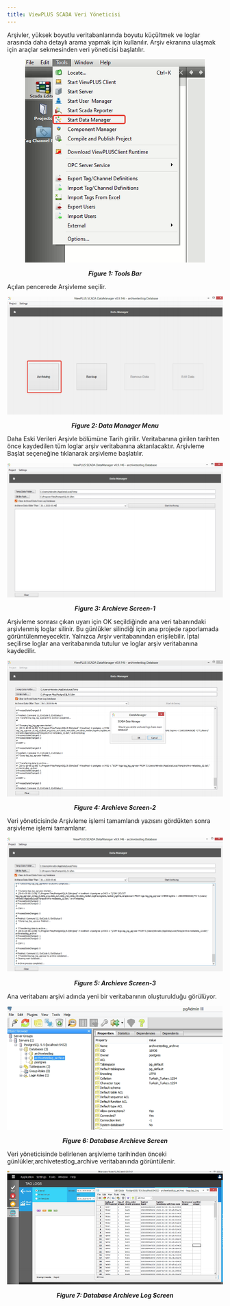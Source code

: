 ```yaml
---
title: ViewPLUS SCADA Veri Yöneticisi
---
```


Arşivler, yüksek boyutlu veritabanlarında boyutu küçültmek ve loglar arasında daha detaylı arama yapmak için kullanılır. Arşiv ekranına ulaşmak için araçlar sekmesinden veri yöneticisi başlatılır.

<center>

![data-manager-01](/img/data-manager-01.png)
***<center>Figure 1: Tools Bar</center>***

</center>

Açılan pencerede Arşivleme seçilir.

<center>

![data-manager-02](/img/data-manager-02.png)
***<center>Figure 2: Data Manager Menu</center>***

</center>

Daha Eski Verileri Arşivle bölümüne Tarih girilir. Veritabanına girilen tarihten önce kaydedilen tüm loglar arşiv veritabanına aktarılacaktır. Arşivleme Başlat seçeneğine tıklanarak arşivleme başlatılır.

<center>

![data-manager-03](/img/data-manager-03.png)
***<center>Figure 3: Archieve Screen-1</center>***

</center>

Arşivleme sonrası çıkan uyarı için OK seçildiğinde ana veri tabanındaki arşivlenmiş loglar silinir. Bu günlükler silindiği için ana projede raporlamada görüntülenmeyecektir. Yalnızca Arşiv veritabanından erişilebilir. İptal seçilirse loglar ana veritabanında tutulur ve loglar arşiv veritabanına kaydedilir.

<center>

![data-manager-04](/img/data-manager-04.png)
***<center>Figure 4: Archieve Screen-2</center>***

</center>

Veri yöneticisinde Arşivleme işlemi tamamlandı yazısını gördükten sonra arşivleme işlemi tamamlanır.

<center>

![data-manager-05](/img/data-manager-05.png)
***<center>Figure 5: Archieve Screen-3</center>***

</center>

Ana veritabanı arşivi adında yeni bir veritabanının oluşturulduğu görülüyor.

<center>

![data-manager-06](/img/data-manager-06.png)
***<center>Figure 6: Database Archieve Screen</center>***

</center>

Veri yöneticisinde belirlenen arşivleme tarihinden önceki günlükler,archivetestlog_archive veritabanında görüntülenir.

<center>

![data-manager-07](/img/data-manager-07.png)
***<center>Figure 7: Database Archieve Log Screen</center>***

</center>
